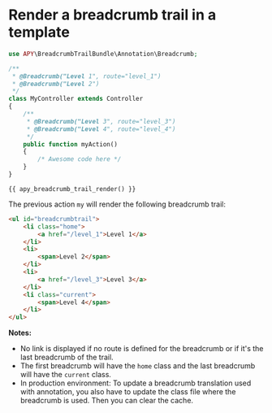# Render a breadcrumb trail in a template


```php
use APY\BreadcrumbTrailBundle\Annotation\Breadcrumb;

/**
 * @Breadcrumb("Level 1", route="level_1")
 * @Breadcrumb("Level 2")
 */
class MyController extends Controller
{
    /**
     * @Breadcrumb("Level 3", route="level_3")
     * @Breadcrumb("Level 4", route="level_4")
     */
    public function myAction()
    {
        /* Awesome code here */
    }
}
```

```twig
{{ apy_breadcrumb_trail_render() }}
```

The previous action `my` will render the following breadcrumb trail:

```html
<ul id="breadcrumbtrail">
    <li class="home">
        <a href="/level_1">Level 1</a>
    </li>
    <li>
        <span>Level 2</span>
    </li>
    <li>
        <a href="/level_3">Level 3</a>
    </li>
    <li class="current">
        <span>Level 4</span>
    </li>
</ul>
```

**Notes:**

* No link is displayed if no route is defined for the breadcrumb or if it's the last breadcrumb of the trail.
* The first breadcrumb will have the `home` class and the last breadcrumb will have the `current` class.
* In production environment: To update a breadcrumb translation used with annotation, you also have to update the class file where the breadcrumb is used. Then you can clear the cache.